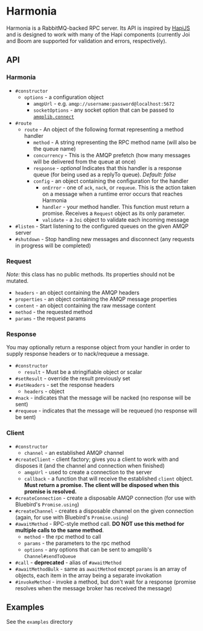 # Harmonia

Harmonia is a RabbitMQ-backed RPC server. Its API is inspired by [HapiJS](http://hapijs.org)
and is designed to work with many of the Hapi components (currently Joi and Boom are supported
for validation and errors, respectively).

## API

### Harmonia

  - `#constructor`
    - `options` - a configuration object
      - `amqpUrl` - e.g. `amqp://username:password@localhost:5672`
      - `socketOptions` - any socket option that can be passed to [`amqplib.connect`](http://www.squaremobius.net/amqp.node/doc/channel_api.html)
  - `#route`
    - `route` - An object of the following format representing a method handler
      - `method` - A string representing the RPC method name (will also be the queue name)
      - `concurrency` - This is the AMQP prefetch (how many messages will be delivered from the queue at once)
      - `response` - *optional* Indicates that this handler is a response queue (for being used as a replyTo queue). *Default: false*
      - `config` - an object containing the configuration for the handler
        - `onError` - one of `ack`, `nack`, or `requeue`. This is the action taken on a message when a runtime error occurs that reaches Harmonia
        - `handler` - your method handler. This function must return a promise. Receives a `Request` object as its only parameter.
        - `validate` - a `Joi` object to validate each incoming message
  - `#listen` - Start listening to the configured queues on the given AMQP server
  - `#shutdown` - Stop handling new messages and disconnect (any requests in progress will be completed)

### Request
*Note:* this class has no public methods. Its properties should not be mutated.

  - `headers` - an object containing the AMQP headers
  - `properties` - an object containing the AMQP message properties
  - `content` - an object containing the raw message content
  - `method` - the requested method
  - `params` - the request params

### Response

You may optionally return a response object from your handler in order to supply response headers or to nack/requeue a message.

  - `#constructor`
    - `result` - Must be a stringifiable object or scalar
  - `#setResult` - override the result previously set
  - `#setHeaders` - set the response headers
    - `headers` - object
  - `#nack` - indicates that the message will be nacked (no response will be sent)
  - `#requeue` - indicates that the message will be requeued (no response will be sent)

### Client
  - `#constructor`
    - `channel` - an established AMQP channel
  - `#createClient` - client factory; gives you a client to work with and disposes it (and the channel and connection when finished)
    - `amqpUrl` - used to create a connection to the server
    - `callback` - a function that will receive the established `client` object. **Must return a promise. The client will be disposed when this promise is resolved.**
  - `#createConnection` - create a disposable AMQP connection (for use with Bluebird's `Promise.using`)
  - `#createChannel` - creates a disposable channel on the given connection (again, for use with Bluebird's `Promise.using`)
  - `#awaitMethod` - RPC-style method call. **DO NOT use this method for multiple calls to the same method**.
    - `method` - the rpc method to call
    - `params` - the parameters to the rpc method
    - `options` - any options that can be sent to amqplib's `Channel#sendToQueue`
  - `#call` - **deprecated** - alias of `#awaitMethod`
  - `#awaitMethodBulk` - same as `awaitMethod` except `params` is an array of objects, each item in the array being a separate invokation
  - `#invokeMethod` - invoke a method, but don't wait for a response (promise resolves when the message broker has received the message)

## Examples

See the `examples` directory
